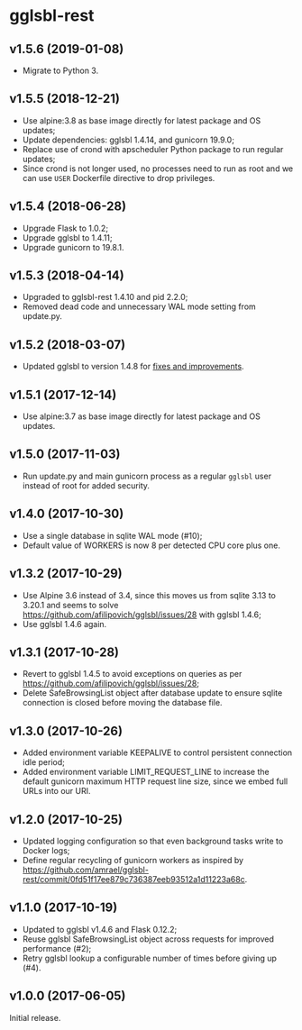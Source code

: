 # gglsbl-rest

## v1.5.6 (2019-01-08)
- Migrate to Python 3.

## v1.5.5 (2018-12-21)
- Use alpine:3.8 as base image directly for latest package and OS updates;
- Update dependencies: gglsbl 1.4.14, and gunicorn 19.9.0;
- Replace use of crond with apscheduler Python package to run regular updates;
- Since crond is not longer used, no processes need to run as root and we can use `USER` Dockerfile directive to drop privileges.

## v1.5.4 (2018-06-28)
- Upgrade Flask to 1.0.2;
- Upgrade gglsbl to 1.4.11;
- Upgrade gunicorn to 19.8.1.

## v1.5.3 (2018-04-14)
- Upgraded to gglsbl-rest 1.4.10 and pid 2.2.0;
- Removed dead code and unnecessary WAL mode setting from update.py.

## v1.5.2 (2018-03-07)
- Updated gglsbl to version 1.4.8 for [fixes and improvements](https://github.com/afilipovich/gglsbl/releases).

## v1.5.1 (2017-12-14)
- Use alpine:3.7 as base image directly for latest package and OS updates.

## v1.5.0 (2017-11-03)
- Run update.py and main gunicorn process as a regular `gglsbl` user instead of root for added security. 

## v1.4.0 (2017-10-30)
- Use a single database in sqlite WAL mode (#10);
- Default value of WORKERS is now 8 per detected CPU core plus one.

## v1.3.2 (2017-10-29)
- Use Alpine 3.6 instead of 3.4, since this moves us from sqlite 3.13 to 3.20.1 and seems to solve https://github.com/afilipovich/gglsbl/issues/28 with gglsbl 1.4.6;
- Use gglsbl 1.4.6 again.

## v1.3.1 (2017-10-28)
- Revert to gglsbl 1.4.5 to avoid exceptions on queries as per https://github.com/afilipovich/gglsbl/issues/28;
- Delete SafeBrowsingList object after database update to ensure sqlite connection is closed before moving the database file.

## v1.3.0 (2017-10-26)
- Added environment variable KEEPALIVE to control persistent connection idle period;
- Added environment variable LIMIT_REQUEST_LINE to increase the default gunicorn maximum HTTP request line size, since we embed full URLs into our URI.

## v1.2.0 (2017-10-25)
- Updated logging configuration so that even background tasks write to Docker logs;
- Define regular recycling of gunicorn workers as inspired by https://github.com/amrael/gglsbl-rest/commit/0fd51f17ee879c736387eeb93512a1d11223a68c.

## v1.1.0 (2017-10-19)
- Updated to gglsbl v1.4.6 and Flask 0.12.2;
- Reuse gglsbl SafeBrowsingList object across requests for improved performance (#2);
- Retry gglsbl lookup a configurable number of times before giving up (#4).

## v1.0.0 (2017-06-05)
Initial release.
